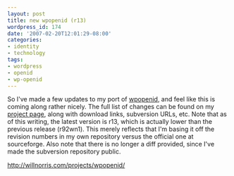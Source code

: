 ```yaml
---
layout: post
title: new wpopenid (r13)
wordpress_id: 174
date: '2007-02-20T12:01:29-08:00'
categories:
- identity
- technology
tags:
- wordpress
- openid
- wp-openid
---
```

So I've made a few updates to my port of [wpopenid][], and feel like this is coming along rather nicely.  The full list
of changes can be found on my [project page][], along with download links, subversion URLs, etc.  Note that as of this
writing, the latest version is r13, which is actually lower than the previous release (r92wn1).  This merely reflects
that I'm basing it off the revision numbers in my own repository versus the official one at sourceforge.  Also note that
there is no longer a diff provided, since I've made the subversion repository public.

<http://willnorris.com/projects/wpopenid/>

[wpopenid]: http://verselogic.net/projects/wordpress/wordpress-openid-plugin/
[project page]: http://willnorris.com/projects/wpopenid/
